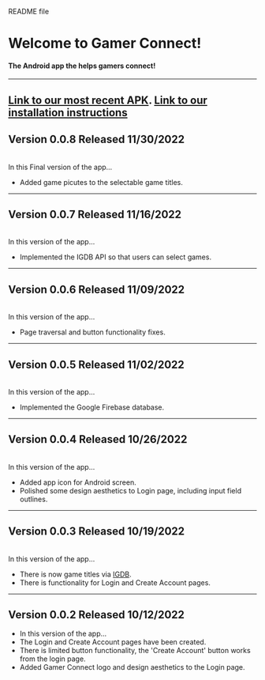 README file

# Welcome to Gamer Connect!
#### The Android app the helps gamers connect!

---
[Link to our most recent APK](https://drive.google.com/drive/folders/1maQCU7OV3gJwCFh3ZV44jWmql81esELl?usp=sharing).
[Link to our installation instructions](https://github.com/Gamer-Connect/GamerConnect/blob/main/Installation-Instructions.md)
---

## Version 0.0.8   Released 11/30/2022
<br>In this Final version of the app...</br>
* Added game picutes to the selectable game titles.
---

## Version 0.0.7   Released 11/16/2022
<br>In this version of the app...</br>
* Implemented the IGDB API so that users can select games.  
---

## Version 0.0.6   Released 11/09/2022
<br>In this version of the app...</br>
* Page traversal and button functionality fixes.  
---

## Version 0.0.5   Released 11/02/2022
<br>In this version of the app...</br>
* Implemented the Google Firebase database.
---

## Version 0.0.4   Released 10/26/2022
<br>In this version of the app...</br>
* Added app icon for Android screen.
* Polished some design aesthetics to Login page, including input field outlines. 
---

## Version 0.0.3   Released 10/19/2022
<br>In this version of the app...</br>
* There is now game titles via [IGDB](igdb.com).
* There is functionality for Login and Create Account pages.

---
## Version 0.0.2   Released 10/12/2022
* In this version of the app...
* The Login and Create Account pages have been created. 
* There is limited button functionality, the 'Create Account' button works from the login page. 
* Added Gamer Connect logo and design aesthetics to the Login page. 





